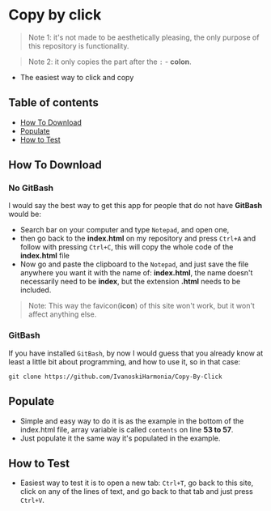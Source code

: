 # Copy by click

> Note 1: it's not made to be aesthetically pleasing, the only purpose of this repository is functionality.

> Note 2: it only copies the part after the ```:``` - **colon**.

- The easiest way to click and copy

## Table of contents
- [How To Download](#how-to-download)
- [Populate](#populate)
- [How to Test](#how-to-test)

## How To Download

### No GitBash

 I would say the best way to get this app for people that do not have **GitBash** would be:

- Search bar on your computer and type ```Notepad```, and open one, 
- then go back to the **index.html** on my repository and press ```Ctrl+A``` and follow with pressing ```Ctrl+C```, this will copy the whole code of the **index.html** file
- Now go and paste the clipboard to the ```Notepad```,  and just save the file anywhere you want it with the name of: **index.html**, the name doesn't necessarily need to be **index**, but the extension **.html** needs to be included. 

> Note: This way the favicon(**icon**) of this site won't work, but it won't affect anything else.

### GitBash

If you have installed ```GitBash```, by now I would guess that you already know at least a little bit about programming, and how to use it, so in that case: 

``` git clone https://github.com/IvanoskiHarmonia/Copy-By-Click ```

## Populate

- Simple and easy way to do it is as the example in the bottom of the index.html file, array variable is called ```contents``` on line **53 to 57**. 
- Just populate it the same way it's populated in the example.

## How to Test

- Easiest way to test it is to open a new tab: ```Ctrl+T```, go back to this site, click on any of the lines of text, and go back to that tab and just press ```Ctrl+V```.
